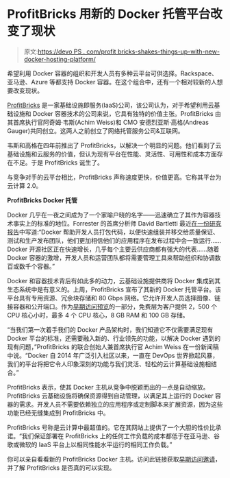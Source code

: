 # ProfitBricks 用新的 Docker 托管平台改变了现状

> 原文:[https://devo PS . com/profit bricks-shakes-things-up-with-new-docker-hosting-platform/](https://devops.com/profitbricks-shakes-things-up-with-new-docker-hosting-platform/)

希望利用 Docker 容器的组织和开发人员有多种云平台可供选择。Rackspace、亚马逊、Azure 等都支持 Docker 容器。在这个组合中，还有一个相对较新的人想要改变现状。

[ProfitBricks](https://www.profitbricks.com/) 是一家基础设施即服务(IaaS)公司，该公司认为，对于希望利用云基础设施和 Docker 容器技术的公司来说，它具有独特的价值主张。ProfitBricks 由其首席执行官阿奇姆·韦斯(Achim Weiss)和 CMO 安德烈亚斯·高格(Andreas Gauger)共同创立。这两人之前创立了网络托管服务公司&互联网。

韦斯和高格在四年前推出了 ProfitBricks，以解决一个明显的问题。他们看到了云基础设施和云服务的价值，但认为现有平台在性能、灵活性、可用性和成本方面存在不足。于是 ProfitBricks 诞生了。

与竞争对手的云平台相比，ProfitBricks 声称速度更快，价值更高。它称其平台为云计算 2.0。

**ProfitBricks Docker 托管**

Docker 几乎在一夜之间成为了一个家喻户晓的名字——迅速确立了其作为容器技术事实上的标准的地位。Forrester 的首席分析师 David Bartletti 最近[在一份研究报告](https://www.forrester.com/Brief+Why+Docker+Is+All+The+Rage/fulltext/-/E-RES119001)中写道:“Docker 帮助开发人员打包代码，以便快速组装并移交给质量保证、测试和生产发布团队，他们更加相信他们的应用程序在发布过程中会一致运行……Docker 开源社区正在快速增长，几乎每个主要云供应商都有强大的代表……随着 Docker 容器的激增，开发人员和运营团队都将需要管理工具来帮助组织和协调数百或数千个容器。”

Docker 和容器技术背后有如此多的动力，云基础设施提供商将 Docker 集成到其生态系统中是有意义的。上周，ProfitBricks 宣布了其新的 Docker 托管平台。该平台具有专用资源、冗余块存储和 80 Gbps 网络。它允许开发人员选择图像、链接容器和公开端口。作为[早期访问预览](https://www.profitbricks.com/docker)的一部分，免费层为客户提供 2，500 个 CPU 核心小时，最多 4 个 CPU 核心，8 GB RAM 和 100 GB 存储。

“当我们第一次着手我们的 Docker 产品架构时，我们知道它不仅需要满足现有 Docker 平台的标准，还需要融入新的、行业领先的功能，以解决 Docker 遇到的现有问题，”ProfitBricks 的联合创始人兼首席执行官 Achim Weiss 在一份新闻稿中说。“Docker 自 2014 年广泛引入社区以来，一直在 DevOps 世界掀起风暴，我们的平台将把它令人印象深刻的功能与我们灵活、轻松的云计算基础设施相结合。”

ProfitBricks 表示，使其 Docker 主机从竞争中脱颖而出的一点是自动缩放。ProfitBricks 云基础设施将确保资源得到自动管理，以满足其上运行的 Docker 容器的需求。开发人员不需要依赖独立的应用程序或定制脚本来扩展资源，因为这些功能已经无缝集成到 ProfitBricks 中。

ProfitBricks 号称是云计算中最超值的。它在其网站上提供了一个大胆的性价比承诺。“我们保证部署在 ProfitBricks 上的任何工作负载的成本都低于在亚马逊、谷歌或微软的 IaaS 平台上以相同性能水平运行的相同工作负载。”

你可以亲自看看新的 ProfitBricks Docker 主机。访问此链接获取[早期访问邀请](https://www.profitbricks.com/docker)，并了解 ProfitBricks 是否真的可以实现。